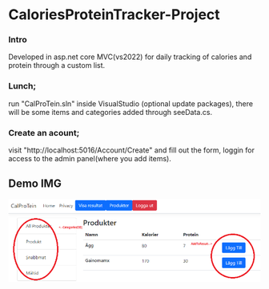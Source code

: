 # CaloriesProteinTracker-Project

### Intro
Developed in asp.net core MVC(vs2022) for daily tracking of calories and protein through a custom list.

### Lunch;
run "CalProTein.sln" inside VisualStudio (optional update packages), there will be some items and categories added through seeData.cs.
### Create an acount;
visit "http://localhost:5016/Account/Create" and fill out the form, loggin for access to the admin panel(where you add items).

## Demo IMG

![MainPage](imgDemo/main.png)
